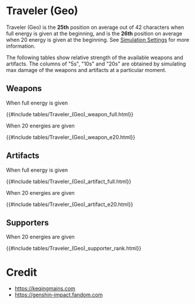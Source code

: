 # Traveler (Geo)

Traveler (Geo) is the **25th** position on average out of 42
characters when full energy is given at the beginning, and is the
**26th** position on average when 20 energy is given at the
beginning. See [Simulation Settings](./simulation_settings.md) for more
information.

The following tables show relative strength of the available weapons and
artifacts. The columns of "5s", "10s" and "20s" are obtained by
simulating max damage of the weapons and artifacts at a particular
moment.

## Weapons

When full energy is given

{{#include tables/Traveler_(Geo)_weapon_full.html}}

When 20 energies are given

{{#include tables/Traveler_(Geo)_weapon_e20.html}}

## Artifacts

When full energy is given

{{#include tables/Traveler_(Geo)_artifact_full.html}}

When 20 energies are given

{{#include tables/Traveler_(Geo)_artifact_e20.html}}

## Supporters

When 20 energies are given

{{#include tables/Traveler_(Geo)_supporter_rank.html}}

# Credit

- <https://keqingmains.com>
- <https://genshin-impact.fandom.com>
